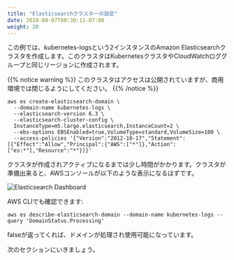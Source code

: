 ```yaml
---
title: "Elasticsearchクラスターの設定"
date: 2018-08-07T08:30:11-07:00
weight: 20
---
```


<!--
This example creates a two instance Amazon Elasticsearch cluster named kubernetes-logs. This cluster is created in the same region as the Kubernetes cluster and CloudWatch log group. 
-->
この例では、kubernetes-logsという2インスタンスのAmazon Elasticsearchクラスタを作成します。このクラスタはKubernetesクラスタやCloudWatchロググループと同じリージョンに作成されます。

<!--
{{% notice warning %}}
Note that this cluster has an open access policy which will need to be locked down in production environments.
{{% /notice %}}
-->
{{% notice warning %}}
このクラスタはアクセスは公開されていますが、商用環境では閉じるようにしてください。
{{% /notice %}}

```
aws es create-elasticsearch-domain \
  --domain-name kubernetes-logs \
  --elasticsearch-version 6.3 \
  --elasticsearch-cluster-config \
  InstanceType=m5.large.elasticsearch,InstanceCount=2 \
  --ebs-options EBSEnabled=true,VolumeType=standard,VolumeSize=100 \
  --access-policies '{"Version":"2012-10-17","Statement":[{"Effect":"Allow","Principal":{"AWS":["*"]},"Action":["es:*"],"Resource":"*"}]}'
```

<!--
It takes a little while for the cluster to be created and arrive at an active state. The AWS Console should show the following status when the cluster is ready. 
-->
クラスタが作成されアクティブになるまでは少し時間がかかります。クラスタが準備出来ると、AWSコンソールが以下のような表示になるはずです。

![Elasticsearch Dashboard](/images/logging_es_dashboard.png)

<!--
You could also check this via AWS CLI:
-->
AWS CLIでも確認できます:
```
aws es describe-elasticsearch-domain --domain-name kubernetes-logs --query 'DomainStatus.Processing'
```
<!--
If the output value is false that means the domain has been processed and is now available to use.
-->
falseが返ってくれば、ドメインが処理され使用可能になっています。

<!--
Feel free to move on to the next section for now.
-->
次のセクションにいきましょう。
